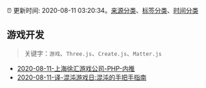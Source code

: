 :alarm_clock: 更新时间: 2020-08-11 03:20:34。[来源分类](../README.md)、[标签分类](../TAGS.md)、[时间分类](../TIMELINE.md)

## 游戏开发


> 关键字：`游戏`、`Three.js`、`Create.js`、`Matter.js`



- [2020-08-11-上海徐汇游戏公司-PHP-内推](https://www.v2ex.com/t/697303) 
- [2020-08-11-译-混沌游戏日:混沌的手把手指南](https://toutiao.io/k/he095kf) 